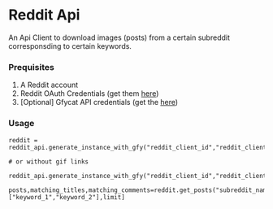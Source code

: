 # Reddit Api

An Api Client to download images (posts) from a certain subreddit corresponsding to certain keywords.


### Prequisites

1. A Reddit account
2. Reddit OAuth Credentials (get them [here](https://ssl.reddit.com/prefs/apps/))
3. [Optional] Gfycat API credentials (get the [here](https://developers.gfycat.com/signup/#/apiform))


### Usage

```
reddit = reddit_api.generate_instance_with_gfy("reddit_client_id","reddit_client_secret","user_agent","reddit_username","reddit_password","gfy_id","gfy_secret")

# or without gif links

reddit_api.generate_instance_with_gfy("reddit_client_id","reddit_client_secret","user_agent","reddit_username","reddit_password")

posts,matching_titles,matching_comments=reddit.get_posts("subreddit_name",["keyword_1","keyword_2"],limit]

```
